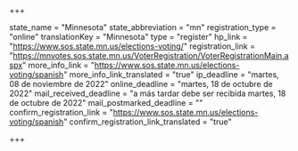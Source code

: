 +++

state_name = "Minnesota"
state_abbreviation = "mn"
registration_type = "online"
translationKey = "Minnesota"
type = "register"
hp_link = "https://www.sos.state.mn.us/elections-voting/"
registration_link = "https://mnvotes.sos.state.mn.us/VoterRegistration/VoterRegistrationMain.aspx"
more_info_link = "https://www.sos.state.mn.us/elections-voting/spanish"
more_info_link_translated = "true"
ip_deadline = "martes, 08 de noviembre de 2022"
online_deadline = "martes, 18 de octubre de 2022"
mail_received_deadline = "a más tardar debe ser recibida martes, 18 de octubre de 2022"
mail_postmarked_deadline = ""
confirm_registration_link = "https://www.sos.state.mn.us/elections-voting/spanish"
confirm_registration_link_translated = "true"

+++
